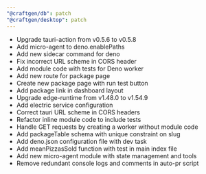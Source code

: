 ```yaml
---
"@craftgen/db": patch
"@craftgen/desktop": patch
---
```


- Upgrade tauri-action from v0.5.6 to v0.5.8
- Add micro-agent to deno.enablePaths
- Add new sidecar command for deno
- Fix incorrect URL scheme in CORS header
- Add module code with tests for Deno worker
- Add new route for package page
- Create new package page with run test button
- Add package link in dashboard layout
- Upgrade edge-runtime from v1.48.0 to v1.54.9
- Add electric service configuration
- Correct tauri URL scheme in CORS headers
- Refactor inline module code to include tests
- Handle GET requests by creating a worker without module code
- Add packageTable schema with unique constraint on slug
- Add deno.json configuration file with dev task
- Add meanPizzasSold function with test in main index file
- Add new micro-agent module with state management and tools
- Remove redundant console logs and comments in auto-pr script
